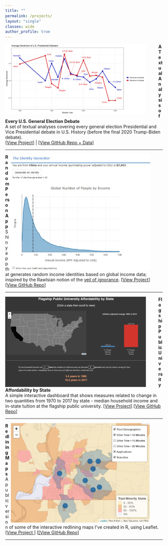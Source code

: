 ```yaml
---
title: ""
permalink: /projects/
layout: "single"
classes: wide
author_profile: true
---
```


<img src="../assets/images/debate_featured.png" width="450" height="auto" alt="" align="left" style="padding-right: 40px;" /> 
<strong> A Textual Analysis of Every U.S. General Election Debate </strong> <br> 
A set of textual analyses covering every general election Presidential and Vice Presidential debate in U.S. History (before the final 2020 Trump-Biden debate). <br>
[<a href="https://domrussel.github.io/assets/files/us_pres_debate.html">View Project</a>] | [<a href="https://github.com/domrussel/us_pres_debate">View GitHub Repo + Data</a>]
<br clear="left"/>
<hr />


<img src="../assets/images/random_person_featured.jpg" width="450" height="auto" alt="" align="right" style="padding-right: 40px;" /> 
<strong> Random Person App </strong> <br> 
Shiny app that generates random income identities based on global income data; inspired by the Rawlsian notion of the <a href="https://en.wikipedia.org/wiki/Veil_of_ignorance">veil of ignorance</a>. [<a href="https://domrussel.shinyapps.io/Person_App/">View Project</a>] [<a href="https://github.com/domrussel/random_person">View GitHub Repo</a>]
<br clear="left"/>
<hr />

<img src="../assets/images/uni_afford_featured.png" width="450" height="auto" alt="" align="left" style="padding-right: 40px;" /> 
<strong> Flagship Public University Affordability by State </strong> <br> 
A simple interactive dashboard that shows measures related to change in two quantities from 1970 to 2017 by state - median household income and in-state tuition at the flagship public university. [<a href="https://domrussel.shinyapps.io/tuition_income/">View Project</a>] [<a href="https://github.com/domrussel/tuition_income">View GitHub Repo</a>]
<br clear="left"/>
<hr />


<img src="../assets/images/redlining_featured.jpg" width="450" height="auto" alt="" align="right" style="padding-right: 40px;" /> 
<strong> Redlining Maps </strong> <br> 
A public version of some of the interactive redlining maps I've created in R, using Leaflet. [<a href="https://domrussel.github.io/redlining/">View Project </a>] [<a href="https://github.com/domrussel/redlining">[View GitHub Repo</a>]
<br clear="left"/>
<hr />
